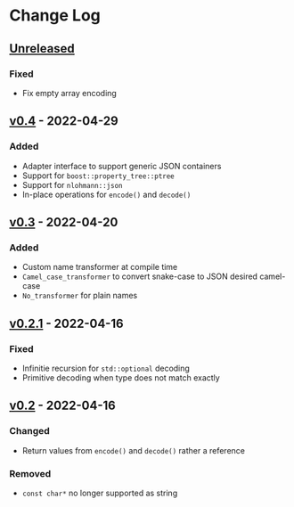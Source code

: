 # Change Log

## [Unreleased]
### Fixed
- Fix empty array encoding

## [v0.4] - 2022-04-29
### Added
- Adapter interface to support generic JSON containers
- Support for `boost::property_tree::ptree`
- Support for `nlohmann::json`
- In-place operations for `encode()` and `decode()`

## [v0.3] - 2022-04-20
### Added
- Custom name transformer at compile time
- `Camel_case_transformer` to convert snake-case to JSON desired camel-case
- `No_transformer` for plain names

## [v0.2.1] - 2022-04-16
### Fixed
- Infinitie recursion for `std::optional` decoding
- Primitive decoding when type does not match exactly

## [v0.2] - 2022-04-16
### Changed
- Return values from `encode()` and `decode()` rather a reference

### Removed
- `const char*` no longer supported as string

[Unreleased]: https://github.com/terrakuh/smart_json/compare/v0.4..dev
[v0.4]: https://github.com/terrakuh/smart_json/compare/v0.3..v0.4
[v0.3]: https://github.com/terrakuh/smart_json/compare/v0.2.1..v0.3
[v0.2.1]: https://github.com/terrakuh/smart_json/compare/v0.2..v0.2.1
[v0.2]: https://github.com/terrakuh/smart_json/compare/v0.1..v0.2
